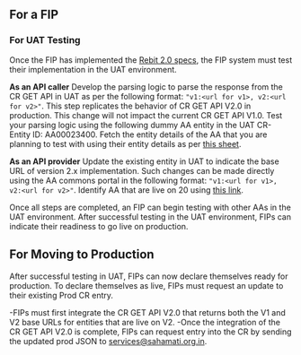 ## For a FIP

### For UAT Testing
Once the FIP has implemented the [Rebit 2.0 specs](link), the FIP system must test their implementation in the UAT environment.

**As an API caller**
Develop the parsing logic to parse the response from the CR GET API in UAT as per the following format: `"v1:<url for v1>, v2:<url for v2>"`. This step replicates the behavior of CR GET API V2.0 in production. This change will not impact the current CR GET API V1.0.
Test your parsing logic using the following dummy AA entity in the UAT CR- Entity ID: AA00023400.
Fetch the entity details of the AA that you are planning to test with using their entity details as per [this sheet](link).

**As an API provider**
Update the existing entity in UAT to indicate the base URL of version 2.x implementation. Such changes can be made directly using the AA commons portal in the following format: `"v1:<url for v1>, v2:<url for v2>"`.
Identify AA that are live on 20 using [this link](link).

Once all steps are completed, an FIP can begin testing with other AAs in the UAT environment. After successful testing in the UAT environment, FIPs can indicate their readiness to go live on production.

## For Moving to Production
After successful testing in UAT, FIPs can now declare themselves ready for production. To declare themselves as live, FIPs must request an update to their existing Prod CR entry.

-FIPs must first integrate the CR GET API V2.0 that returns both the V1 and V2 base URLs for entities that are live on V2.
-Once the integration of the CR GET API V2.0 is complete, FIPs can request entry into the CR by sending the updated prod JSON to [services@sahamati.org.in](mailto:services@sahamati.org.in).

